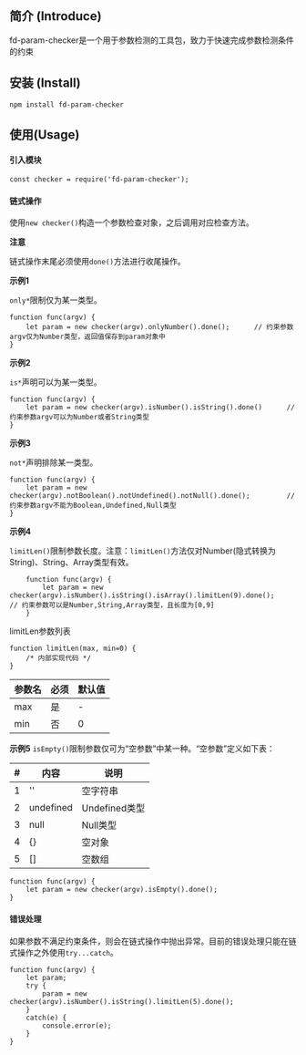 ## 简介 (Introduce)

fd-param-checker是一个用于参数检测的工具包，致力于快速完成参数检测条件的约束
## 安装 (Install)

```
npm install fd-param-checker
```

## 使用(Usage)

#### 引入模块
```
const checker = require('fd-param-checker');
```

#### 链式操作
使用```new checker()```构造一个参数检查对象，之后调用对应检查方法。

**注意**

链式操作末尾必须使用```done()```方法进行收尾操作。

**示例1**

```only*```限制仅为某一类型。
```
function func(argv) {
    let param = new checker(argv).onlyNumber().done();      // 约束参数argv仅为Number类型，返回值保存到param对象中
}
```

**示例2**

```is*```声明可以为某一类型。
```
function func(argv) {
    let param = new checker(argv).isNumber().isString().done()      // 约束参数argv可以为Number或者String类型
}
```

**示例3**

```not*```声明排除某一类型。
```
function func(argv) {
    let param = new checker(argv).notBoolean().notUndefined().notNull().done();         // 约束参数argv不能为Boolean,Undefined,Null类型
}
```

**示例4**

```limitLen()```限制参数长度。注意：```limitLen()```方法仅对Number(隐式转换为String)、String、Array类型有效。

```
    function func(argv) {
        let param = new checker(argv).isNumber().isString().isArray().limitLen(9).done();       // 约束参数可以是Number,String,Array类型，且长度为[0,9]
    }
```
limitLen参数列表

```
function limitLen(max, min=0) {
    /* 内部实现代码 */
}
```

|参数名|必须|默认值|
|-|-|-|
|max|是|-|
|min|否|0|

**示例5**
```isEmpty()```限制参数仅可为“空参数”中某一种。“空参数”定义如下表：

|#|内容|说明|
|-|-|-|
|1|''|空字符串|
|2|undefined|Undefined类型|
|3|null|Null类型|
|4|{}|空对象|
|5|[]|空数组|

```
function func(argv) {
    let param = new checker(argv).isEmpty().done();
}
```

#### 错误处理
如果参数不满足约束条件，则会在链式操作中抛出异常。目前的错误处理只能在链式操作之外使用```try...catch```。

```
function func(argv) {
    let param;
    try {
        param = new checker(argv).isNumber().isString().limitLen(5).done();
    }
    catch(e) {
        console.error(e);
    }
}
```
